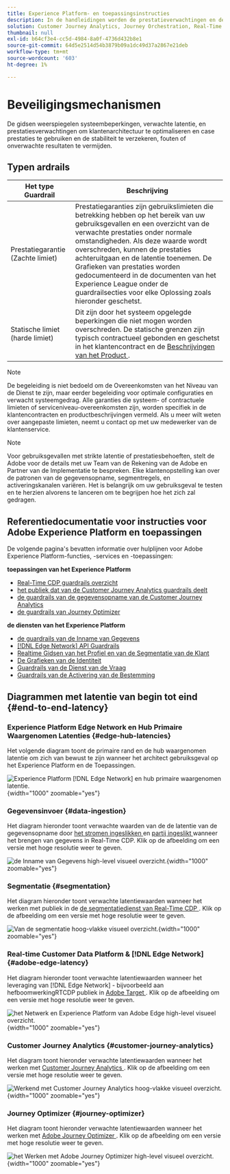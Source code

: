 ```yaml
---
title: Experience Platform- en toepassingsinstructies
description: In de handleidingen worden de prestatieverwachtingen en de gevolgen voor de componenten en services in Adobe Experience Platform en Applications gedefinieerd
solution: Customer Journey Analytics, Journey Orchestration, Real-Time Customer Data Platform
thumbnail: null
exl-id: b64cf3e4-cc5d-4984-8a0f-4736d432b8e1
source-git-commit: 64d5e2514d54b3879b09a1dc49d37a2867e21deb
workflow-type: tm+mt
source-wordcount: '603'
ht-degree: 1%

---
```



# Beveiligingsmechanismen
De gidsen weerspiegelen systeembeperkingen, verwachte latentie, en prestatiesverwachtingen om klantenarchitectuur te optimaliseren en case prestaties te gebruiken en de stabiliteit te verzekeren, fouten of onverwachte resultaten te vermijden.

## Typen ardrails

| Het type Guardrail | Beschrijving |
|---|---|
| Prestatiegarantie (Zachte limiet) | Prestatiegaranties zijn gebruikslimieten die betrekking hebben op het bereik van uw gebruiksgevallen en een overzicht van de verwachte prestaties onder normale omstandigheden. Als deze waarde wordt overschreden, kunnen de prestaties achteruitgaan en de latentie toenemen. De Grafieken van prestaties worden gedocumenteerd in de documenten van het Experience League onder de guardrailsecties voor elke Oplossing zoals hieronder geschetst. |
| Statische limiet (harde limiet) | Dit zijn door het systeem opgelegde beperkingen die niet mogen worden overschreden. De statische grenzen zijn typisch contractueel gebonden en geschetst in het klantencontract en de [ Beschrijvingen van het Product ](https://helpx.adobe.com/legal/product-descriptions.html). |

>[!NOTE]
>
> De begeleiding is niet bedoeld om de Overeenkomsten van het Niveau van de Dienst te zijn, maar eerder begeleiding voor optimale configuraties en verwacht systeemgedrag. Alle garanties die systeem- of contractuele limieten of serviceniveau-overeenkomsten zijn, worden specifiek in de klantencontracten en productbeschrijvingen vermeld. Als u meer wilt weten over aangepaste limieten, neemt u contact op met uw medewerker van de klantenservice.

>[!NOTE]
>
> Voor gebruiksgevallen met strikte latentie of prestatiesbehoeften, stelt de Adobe voor de details met uw Team van de Rekening van de Adobe en Partner van de Implementatie te bespreken. Elke klantenopstelling kan over de patronen van de gegevensopname, segmentregels, en activeringskanalen variëren. Het is belangrijk om uw gebruiksgeval te testen en te herzien alvorens te lanceren om te begrijpen hoe het zich zal gedragen.

## Referentiedocumentatie voor instructies voor Adobe Experience Platform en toepassingen

De volgende pagina&#39;s bevatten informatie over hulplijnen voor Adobe Experience Platform-functies, -services en -toepassingen:

**toepassingen van het Experience Platform**

* [ Real-Time CDP guardrails overzicht ](https://experienceleague.adobe.com/docs/experience-platform/rtcdp/guardrails/overview.html)
* [ het publiek dat van de Customer Journey Analytics guardrails deelt ](https://experienceleague.adobe.com/docs/analytics-platform/using/cja-components/audiences/publish.html#latency)
* [ de guardrails van de gegevensopname van de Customer Journey Analytics ](https://experienceleague.adobe.com/docs/experience-platform/sources/connectors/adobe-applications/analytics.html#what-is-the-expected-latency-for-analytics-data-on-platform%3F)
* [ de guardrails van Journey Optimizer ](https://experienceleague.adobe.com/docs/journey-optimizer/using/get-started/guardrails.html)

**de diensten van het Experience Platform**

* [ de guardrails van de Inname van Gegevens ](https://experienceleague.adobe.com/docs/experience-platform/ingestion/guardrails.html)
* [[!DNL Edge Network]  API Guardrails ](https://experienceleague.adobe.com/docs/experience-platform/edge-network-server-api/guardrails.html)
* [ Realtime Gidsen van het Profiel en van de Segmentatie van de Klant ](https://experienceleague.adobe.com/docs/experience-platform/profile/guardrails.html)
* [ De Grafieken van de Identiteit ](https://experienceleague.adobe.com/docs/experience-platform/identity/guardrails.html?lang=en)
* [ Guardrails van de Dienst van de Vraag ](https://experienceleague.adobe.com/docs/experience-platform/query/guardrails.html?lang=en)
* [ Guardrails van de Activering van de Bestemming ](https://experienceleague.adobe.com/docs/experience-platform/destinations/guardrails.html)

## Diagrammen met latentie van begin tot eind {#end-to-end-latency}

### Experience Platform Edge Network en Hub Primaire Waargenomen Latenties {#edge-hub-latencies}

Het volgende diagram toont de primaire rand en de hub waargenomen latentie om zich van bewust te zijn wanneer het architect gebruiksgeval op het Experience Platform en de Toepassingen.

![ Experience Platform [!DNL Edge Network] en hub primaire waargenomen latentie.](/help/blueprints/experience-platform/deployment/assets/aep_edge_hub_latency_v1.svg " Edge Network van het Experience Platform en hub primaire waargenomen latentie "){width="1000" zoomable="yes"}

### Gegevensinvoer {#data-ingestion}

Het diagram hieronder toont verwachte waarden van de de latentie van de gegevensopname door [ het stromen ingeslikken ](https://experienceleague.adobe.com/docs/experience-platform/ingestion/streaming/overview.html) en [ partij ingeslikt ](https://experienceleague.adobe.com/docs/experience-platform/ingestion/batch/getting-started.html?lang=en) wanneer het brengen van gegevens in Real-Time CDP. Klik op de afbeelding om een versie met hoge resolutie weer te geven.

![ de Inname van Gegevens high-level visueel overzicht.](/help/blueprints/experience-platform/deployment/assets/aep_data_flow_guardrails.svg " het Inslikken van Gegevens high-level visuele overzicht en latentiewaarden "){width="1000" zoomable="yes"}

### Segmentatie {#segmentation}

Het diagram hieronder toont verwachte latentiewaarden wanneer het werken met publiek in de [ de segmentatiedienst van Real-Time CDP ](https://experienceleague.adobe.com/docs/experience-platform/segmentation/home.html). Klik op de afbeelding om een versie met hoge resolutie weer te geven.

![ Van de segmentatie hoog-vlakke visueel overzicht.](/help/blueprints/experience-platform/deployment/assets/segmentation_guardrails.svg " de visuele overzicht en latentiewaarden van de Segmentatie op hoog niveau "){width="1000" zoomable="yes"}

### Real-time Customer Data Platform &amp; [!DNL Edge Network] {#adobe-edge-latency}

Het diagram hieronder toont verwachte latentiewaarden wanneer het leveraging van [!DNL Edge Network] - bijvoorbeeld aan hefboomwerkingRTCDP publiek in [ Adobe Target ](https://experienceleague.adobe.com/docs/experience-platform/destinations/catalog/personalization/adobe-target-connection.html?lang=en). Klik op de afbeelding om een versie met hoge resolutie weer te geven.

![ het Netwerk en Experience Platform van Adobe Edge high-level visueel overzicht.](/help/blueprints/experience-platform/deployment/assets/RTCDP_Edge_guardrails.svg " Exporterend publiek naar Adobe Target high-level visueel overzicht en latentie "){width="1000" zoomable="yes"}

### Customer Journey Analytics {#customer-journey-analytics}

Het diagram toont hieronder verwachte latentiewaarden wanneer het werken met [ Customer Journey Analytics ](https://experienceleague.adobe.com/docs/analytics-platform/using/cja-overview/cja-overview.html?lang=en). Klik op de afbeelding om een versie met hoge resolutie weer te geven.

![ Werkend met Customer Journey Analytics hoog-vlakke visueel overzicht.](/help/blueprints/experience-platform/deployment/assets/CJA_guardrails.svg " Werkend met Customer Journey Analytics hoog-vlakke visuele overzicht en latentiewaarden "){width="1000" zoomable="yes"}

### Journey Optimizer {#journey-optimizer}

Het diagram toont hieronder verwachte latentiewaarden wanneer het werken met [ Adobe Journey Optimizer ](https://experienceleague.adobe.com/docs/journey-optimizer/using/get-started/get-started.html?lang=en). Klik op de afbeelding om een versie met hoge resolutie weer te geven.

![ het Werken met Adobe Journey Optimizer high-level visueel overzicht.](/help/blueprints/experience-platform/deployment/assets/AJO_guardrails.svg " Werkend met Adobe Journey Optimizer hoog-vlakke visuele overzicht en latentiewaarden "){width="1000" zoomable="yes"}
